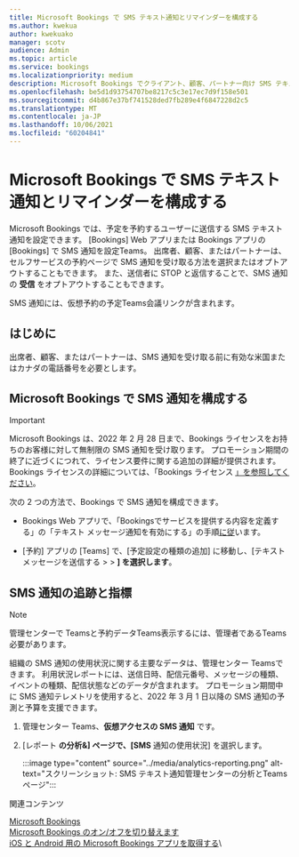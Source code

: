 ```yaml
---
title: Microsoft Bookings で SMS テキスト通知とリマインダーを構成する
ms.author: kwekua
author: kwekuako
manager: scotv
audience: Admin
ms.topic: article
ms.service: bookings
ms.localizationpriority: medium
description: Microsoft Bookings でクライアント、顧客、パートナー向け SMS テキスト通知を構成する方法について説明します。
ms.openlocfilehash: be5d1d93754707be8217c5c3e17ec7d9f158e501
ms.sourcegitcommit: d4b867e37bf741528ded7fb289e4f6847228d2c5
ms.translationtype: MT
ms.contentlocale: ja-JP
ms.lasthandoff: 10/06/2021
ms.locfileid: "60204841"
---
```

# <a name="configure-sms-text-notifications-and-reminders-in-microsoft-bookings"></a>Microsoft Bookings で SMS テキスト通知とリマインダーを構成する

Microsoft Bookings では、予定を予約するユーザーに送信する SMS テキスト通知を設定できます。 [Bookings] Web アプリまたは Bookings アプリの [Bookings] で SMS 通知を設定Teams。 出席者、顧客、またはパートナーは、セルフサービスの予約ページで SMS 通知を受け取る方法を選択またはオプトアウトすることもできます。 また、送信者に STOP と返信することで、SMS 通知の **受信** をオプトアウトすることもできます。

SMS 通知には、仮想予約の予定Teams会議リンクが含まれます。

## <a name="before-you-begin"></a>はじめに

出席者、顧客、またはパートナーは、SMS 通知を受け取る前に有効な米国またはカナダの電話番号を必要とします。

## <a name="configure-sms-notification-in-microsoft-bookings"></a>Microsoft Bookings で SMS 通知を構成する

> [!IMPORTANT]
> Microsoft Bookings は、2022 年 2 月 28 日まで、Bookings ライセンスをお持ちのお客様に対して無制限の SMS 通知を受け取ります。 プロモーション期間の終了に近づくにつれて、ライセンス要件に関する追加の詳細が提供されます。 Bookings ライセンスの詳細については、「Bookings ライセンス [」を参照してください](/microsoft-365/bookings/bookings-faq?view=o365-worldwide#who-has-access-to-microsoft-bookings-)。

次の 2 つの方法で、Bookings で SMS 通知を構成できます。

- Bookings Web アプリで、「Bookingsでサービスを提供する内容を定義する」の「テキスト メッセージ通知を有効にする」の手順[に従](define-service-offerings.md)います。

- [予約] アプリの [Teams] で、[予定設定の種類の追加] に移動し、[テキスト メッセージを送信する  >    >  **] を選択します**。

## <a name="tracking-and-metrics-for-sms-notifications"></a>SMS 通知の追跡と指標

> [!NOTE]
> 管理センターで Teamsと予約データTeams表示するには、管理者であるTeams必要があります。

組織の SMS 通知の使用状況に関する主要なデータは、管理センター Teamsできます。 利用状況レポートには、送信日時、配信元番号、メッセージの種類、イベントの種類、配信状態などのデータが含まれます。 プロモーション期間中に SMS 通知テレメトリを使用すると、2022 年 3 月 1 日以降の SMS 通知の予測と予算を支援できます。

1. 管理センター Teams、**仮想アクセスの SMS 通知** です。

2. [レポート **の分析&] ページで、[SMS** 通知の使用状況] を選択します。

    :::image type="content" source="../media/analytics-reporting.png" alt-text="スクリーンショット: SMS テキスト通知管理センターの分析とTeamsページ":::

関連コンテンツ

[Microsoft Bookings](bookings-overview.md)\
[Microsoft Bookings のオン/オフを切り替えます](turn-bookings-on-or-off.md)\
[iOS と Android 用の Microsoft Bookings アプリを取得する](get-bookings-app.md)\
